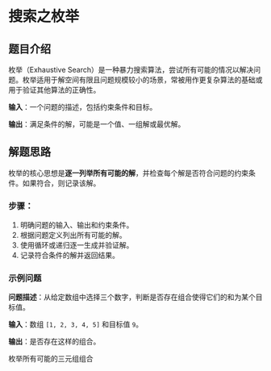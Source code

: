 # 搜索之枚举

## 题目介绍

枚举（Exhaustive Search）是一种暴力搜索算法，尝试所有可能的情况以解决问题。枚举适用于解空间有限且问题规模较小的场景，常被用作更复杂算法的基础或用于验证其他算法的正确性。

**输入**：一个问题的描述，包括约束条件和目标。

**输出**：满足条件的解，可能是一个值、一组解或最优解。

## 解题思路

枚举的核心思想是**逐一列举所有可能的解**，并检查每个解是否符合问题的约束条件。如果符合，则记录该解。

### 步骤：
1. 明确问题的输入、输出和约束条件。
2. 根据问题定义列出所有可能的解。
3. 使用循环或递归逐一生成并验证解。
4. 记录符合条件的解并返回结果。

### 示例问题

**问题描述**：从给定数组中选择三个数字，判断是否存在组合使得它们的和为某个目标值。

**输入**：数组 `[1, 2, 3, 4, 5]` 和目标值 `9`。

**输出**：是否存在这样的组合。

枚举所有可能的三元组组合
